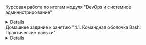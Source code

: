 Курсовая работа по итогам модуля "DevOps и системное администрирование"
<details>

###1. Создайте виртуальную машину Linux

![img_1.png](img_1.png)
###2. Установите ufw и разрешите к этой машине сессии на порты 22 и 443, при этом трафик на интерфейсе localhost (lo) должен ходить свободно на все порты.  
```bash
vagrant@vagrant:~$ sudo ufw status
Status: inactive
vagrant@vagrant:~$ sudo ufw allow 22
Rules updated
Rules updated (v6)
vagrant@vagrant:~$ sudo ufw allow 443
Rules updated
Rules updated (v6)
vagrant@vagrant:~$ sudo ufw enable
Command may disrupt existing ssh connections. Proceed with operation (y|n)? y
Firewall is active and enabled on system startup
vagrant@vagrant:~$ sudo ufw status
Status: active
 
To                     	Action  	From
--                     	------      ----
22                     	ALLOW   	Anywhere
443                    	ALLOW   	Anywhere
22 (v6)                	ALLOW   	Anywhere (v6)
443 (v6)               	ALLOW   	Anywhere (v6)

```

###3.Установите hashicorp vault (инструкция по ссылке).  
```bash
vagrant@vagrant:~$ curl -fsSL https://apt.releases.hashicorp.com/gpg | sudo apt-key add -
OK
vagrant@vagrant:~$ sudo apt-add-repository "deb [arch=amd64] https://apt.releases.hashicorp.com $(lsb_release -cs) main"
vagrant@vagrant:~$ sudo apt-get update && sudo apt-get install vault
vagrant@vagrant:~$ sudo vault
Usage: vault <command> [args]
 
Common commands:
	read    	Read data and retrieves secrets
	write   	Write data, configuration, and secrets
	delete  	Delete secrets and configuration
	list    	List data or secrets
	login   	Authenticate locally
	agent   	Start a Vault agent
	server  	Start a Vault server
	status  	Print seal and HA status
	unwrap  	Unwrap a wrapped secret
 
Other commands:
	audit      	Interact with audit devices
	auth       	Interact with auth methods
	debug      	Runs the debug command
	kv         	Interact with Vault's Key-Value storage
	lease      	Interact with leases
	monitor    	Stream log messages from a Vault server
    namespace  	Interact with namespaces
    operator   	Perform operator-specific tasks
    path-help  	Retrieve API help for paths
	plugin     	Interact with Vault plugins and catalog
	policy     	Interact with policies
	print      	Prints runtime configurations
	secrets    	Interact with secrets engines
	ssh        	Initiate an SSH session
	token      	Interact with tokens
```
###4.Cоздайте центр сертификации по инструкции (ссылка) и выпустите сертификат для использования его в настройке веб-сервера nginx (срок жизни сертификата - месяц).  
```bash
vagrant@vagrant:~$ sudo vault server -dev -dev-root-token-id A2mDQPiAZaxnGmcOPVYV4Mlo
==> Vault server configuration:
 
         	Api Address: http://127.0.0.1:8200
                     Cgo: disabled
     	Cluster Address: https://127.0.0.1:8201
          	Go Version: go1.17.5
              Listener 1: tcp (addr: "127.0.0.1:8200", cluster address: "127.0.0.1:8201", max_request_duration: "1m30s", max_request_size: "33554432", tls: "disabled")
               Log Level: info
                   Mlock: supported: true, enabled: false
           Recovery Mode: false
                 Storage: inmem
                 Version: Vault v1.9.3

```
```bash
root@vagrant:~# export VAULT_ADDR='http://127.0.0.1:8200'
root@vagrant:~# export VAULT_TOKEN=A2mDQPiAZaxnGmcOPVYV4Mlo
```
```bash
root@vagrant:~# vault status
Key             Value
---             -----
Seal Type       shamir
Initialized     true
Sealed          false
Total Shares    1
Threshold       1
Version         1.9.3
Storage Type    inmem
Cluster Name    vault-cluster-675bc514
Cluster ID      81eed5b0-c327-a6ff-d1d4-f12d3fb63913
HA Enabled      false
```
#####Root CA и Intermediate CA  
```bash
root@vagrant:~# vault secrets enable pki
Success! Enabled the pki secrets engine at: pki/
root@vagrant:~# vault secrets tune -max-lease-ttl=8760h pki
Success! Tuned the secrets engine at: pki/
root@vagrant:~# vault write -field=certificate pki/root/generate/internal common_name="example.com" ttl=87600h > CA_cert.crt
root@vagrant:~# vault write pki/config/urls issuing_certificates="http://127.0.0.1:8200/v1/pki/ca" crl_distribution_points="http://127.0.0.1:8200/v1/pki/crl"
Success! Data written to: pki/config/urls
root@vagrant:~# vault secrets enable -path=pki_int pki
Success! Enabled the pki secrets engine at: pki_int/
root@vagrant:~# vault secrets tune -max-lease-ttl=8760h pki_int
Success! Tuned the secrets engine at: pki_int/
root@vagrant:~# vault write -format=json pki_int/intermediate/generate/internal common_name="example.com Intermediate Authority" | jq -r '.data.csr' > pki_intermediate.csr
root@vagrant:~# vault write -format=json pki/root/sign-intermediate csr=@pki_intermediate.csr format=pem_bundle ttl="8760h" | jq -r '.data.certificate' > intermediate.cert.pem
root@vagrant:~# vault write pki_int/intermediate/set-signed certificate=@intermediate.cert.pem
Success! Data written to: pki_int/intermediate/set-signed
root@vagrant:~# vault write pki_int/roles/example-dot-com allowed_domains="example.com" allow_subdomains=true max_ttl="4380h"
Success! Data written to: pki_int/roles/example-dot-com
root@vagrant:~# vault list pki_int/roles/
Keys
----
example-dot-com
```
#####Создание сертификатов для devops.example.com  
```bash
root@vagrant:~# vault write -format=json pki_int/issue/example-dot-com common_name="devops.example.com" ttl=720h > devops.example.com.crt
root@vagrant:~# cat devops.example.com.crt
....
serial_number       01:f5:80:79:8c:02:44:1a:53:ff:10:5e:8c:fa:36:a3:63:e3:ae:f9
root@vagrant:~# cat devops.example.com.crt | jq -r .data.certificate > devops.example.com.crt.pem
root@vagrant:~# cat devops.example.com.crt | jq -r .data.issuing_ca >> devops.example.com.crt.pem
root@vagrant:~# cat devops.example.com.crt | jq -r .data.private_key > devops.example.com.crt.key
```
###5. Установите корневой сертификат созданного центра сертификации в доверенные в хостовой системе.  
```bash
root@vagrant:~# ln -s /root/CA_cert.crt /usr/local/share/ca-certificates/CA_cert.crt
root@vagrant:~# update-ca-certificates
Updating certificates in /etc/ssl/certs…
1 added, 0 removed; done.
Running hooks in /etc/ca-certificates/update.d…
done
```
###6.Установите nginx.  
```bash
root@vagrant:~# apt install nginx
root@vagrant:~# systemctl status nginx
● nginx.service - A high performance web server and a reverse proxy server
 	Loaded: loaded (/lib/systemd/system/nginx.service; enabled; vendor preset: enabled)
 	Active: active (running) since Sat 2022-01-29 22:03:14 UTC; 2h 31min ago
   	Docs: man:nginx(8)
	Process: 15797 ExecReload=/usr/sbin/nginx -g daemon on; master_process on; -s reload (code=exited, status=0/SUCCESS)
   Main PID: 3261 (nginx)
  	Tasks: 3 (limit: 1106)
 	Memory: 8.5M
 	CGroup: /system.slice/nginx.service
         	├─ 3261 nginx: master process /usr/sbin/nginx -g daemon on; master_process on;
      	   ├─15798 nginx: worker process
             └─15799 nginx: worker process
Jan 29 23:25:31 vagrant systemd[1]: Reloading A high performance web server and a reverse proxy server.
Jan 29 23:25:31 vagrant systemd[1]: Reloaded A high performance web server and a reverse proxy server.
Jan 29 23:37:49 vagrant systemd[1]: Reloading A high performance web server and a reverse proxy server.
root@vagrant:~# nano /etc/hosts
127.0.0.1       localhost
127.0.1.1       vagrant.vm  	vagrant
127.0.0.1       devops.example.com
 # The following lines are desirable for IPv6 capable hosts
::1     localhost ip6-localhost ip6-loopback
ff02::1 ip6-allnodes
ff02::2 ip6-allrouters
```
###7.По инструкции (ссылка) настройте nginx на https, используя ранее подготовленный сертификат:  
    -можно использовать стандартную стартовую страницу nginx для демонстрации работы сервера;  
    -можно использовать и другой html файл, сделанный вами;  
```bash
root@vagrant:~# nano /etc/nginx/sites-enabled/default
server {
	listen          	443 ssl;
    server_name         test.example.com;
	ssl_certificate 	/root/devops.example.com.crt.pem;
    ssl_certificate_key /root/devops.example.com.crt.key;
    ssl_protocols   	TLSv1 TLSv1.1 TLSv1.2;
    ssl_ciphers         HIGH:!aNULL:!MD5;
}
 root@vagrant:~# nginx -t
nginx: the configuration file /etc/nginx/nginx.conf syntax is ok
nginx: configuration file /etc/nginx/nginx.conf test is successful
root@vagrant:~# systemctl reload nginx
root@vagrant:~# curl -I https://devops.example.com
HTTP/1.1 200 OK
Server: nginx/1.18.0 (Ubuntu)
Date: Sun, 30 Jan 2022 00:38:43 GMT
Content-Type: text/html
Content-Length: 612
Last-Modified: Tue, 21 Apr 2020 14:09:01 GMT
Connection: keep-alive
ETag: "5e9efe7d-264"
Accept-Ranges: bytes
```
###8.Откройте в браузере на хосте https адрес страницы, которую обслуживает сервер nginx.  
![img_2.png](img_2.png)
![img_3.png](img_3.png)
###9.Создайте скрипт, который будет генерировать новый сертификат в vault:  
```bash
root@vagrant:~# nano sert.sh
#!/bin/bash
vault write -format=json pki_int/issue/example-dot-com common_name="devops.example.com" ttl=720h > /root/devops.example.com.crt
cat /root/devops.example.com.crt | jq -r .data.certificate > /root/devops.example.com.crt.pem
cat /root/devops.example.com.crt | jq -r .data.issuing_ca >> /root/devops.example.com.crt.pem
cat /root/devops.example.com.crt | jq -r .data.private_key > /root/devops.example.com.crt.key
systemctl reload nginx
root@vagrant:~# chmod ugo+x sert.sh
```
![img_4.png](img_4.png)
![img_5.png](img_5.png)
###10.Поместите скрипт в crontab, чтобы сертификат обновлялся какого-то числа каждого месяца в удобное для вас время.  
```bash
root@vagrant:~# crontab –l
# m h  dom mon dow   command
0 1 * * sat /scripts/test.sh
root@vagrant:~#
```
</details>
Домашнее задание к занятию "4.1. Командная оболочка Bash: Практические навыки"
<details>

1. Есть скрипт. Какие значения переменным c,d,e будут присвоены? Почему?

*c=a+b вернёт a+b т.к. a и b указаны без символа $, а символ + воспринимается как оператор только в арифметических операциях

*d=$a+$b вернёт 1+2, т.к. a и b указаны с символом $ и будут восприняты как обращения к переменным  

*e=$(($a+$b)) вернёт 3, т.к. конструкция ((..)) служит для арифметических операций  

2. На нашем локальном сервере упал сервис и мы написали скрипт, который постоянно проверяет
его доступность, записывая дату проверок до тех пор, пока сервис не станет недоступным (после чего скрипт долэен завершится).
В скрипте допущена ошибка, из-за которой выполнение не может завершиться, при этом место на Жёстком Диске
постепенно уменьшается. Что необходимо сделать чтобы его исправить:  
В первой строке пропущена скобка в ((1=1)) и отсутствовало условие выхода esle break.
```bash
    while ((1==1))
    do
            curl -ss http://localhost:4757  
            if (($? != 0))  
            then  
                 date >> curl.log  
    else    
    break  
    fi  
    done
```
Необходимо написать скрипт, который проверяет доступность трёх IP: 192.168.0.1, 173.194.222.113, 87.250.250.242
по 80 порту и записывает результат в файл log. Проверять доступность необходимо 5 раз для каждого узла.  
 ```bash
 declare -i keep_checking=1
    while (($keep_checking<=5))
    do
        for host in 192.168.0.1 173.194.222.113 87.250.250.242; do 
            nc -zw1 $host 80
            echo $? $host `date` >> 4-01-3.log
        done
    keep_checking+=1
    sleep 1
    done
```
3. Необходимо дописать скрипт из пердыдущего задания так, чтобы он выполнялся до тех пор, пока один из узлов не 
   окажется недоступным. Если любой из узлов недоступен - IP этого узла пишется в файл error, скрипт прерывается.
```bash
    declare -i keep_checking=1  
    while (($keep_checking==1))  
    do 
        for host in 192.168.0.1 173.194.222.113 87.250.250.242; do  
            nc -zw1 $host 80  
            if (($?==0))  
            then  
                echo $? $host `date` >> 26-12-21.log  
            else  
                echo $host >> error.log  
                keep_checking=0  
            fi  
        done  
    sleep 1  
    done
```
</details>